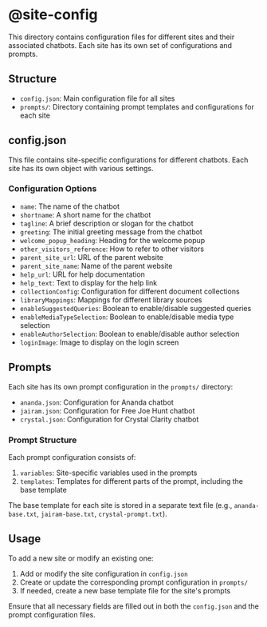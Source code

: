 # @site-config

This directory contains configuration files for different sites and their associated chatbots.
Each site has its own set of configurations and prompts.

## Structure

- `config.json`: Main configuration file for all sites
- `prompts/`: Directory containing prompt templates and configurations for each site

## config.json

This file contains site-specific configurations for different chatbots. Each site has its own
object with various settings.

### Configuration Options

- `name`: The name of the chatbot
- `shortname`: A short name for the chatbot
- `tagline`: A brief description or slogan for the chatbot
- `greeting`: The initial greeting message from the chatbot
- `welcome_popup_heading`: Heading for the welcome popup
- `other_visitors_reference`: How to refer to other visitors
- `parent_site_url`: URL of the parent website
- `parent_site_name`: Name of the parent website
- `help_url`: URL for help documentation
- `help_text`: Text to display for the help link
- `collectionConfig`: Configuration for different document collections
- `libraryMappings`: Mappings for different library sources
- `enableSuggestedQueries`: Boolean to enable/disable suggested queries
- `enableMediaTypeSelection`: Boolean to enable/disable media type selection
- `enableAuthorSelection`: Boolean to enable/disable author selection
- `loginImage`: Image to display on the login screen

## Prompts

Each site has its own prompt configuration in the `prompts/` directory:

- `ananda.json`: Configuration for Ananda chatbot
- `jairam.json`: Configuration for Free Joe Hunt chatbot
- `crystal.json`: Configuration for Crystal Clarity chatbot

### Prompt Structure

Each prompt configuration consists of:

1. `variables`: Site-specific variables used in the prompts
2. `templates`: Templates for different parts of the prompt, including the base template

The base template for each site is stored in a separate text file (e.g., `ananda-base.txt`,
`jairam-base.txt`, `crystal-prompt.txt`).

## Usage

To add a new site or modify an existing one:

1. Add or modify the site configuration in `config.json`
2. Create or update the corresponding prompt configuration in `prompts/`
3. If needed, create a new base template file for the site's prompts

Ensure that all necessary fields are filled out in both the `config.json` and the prompt
configuration files.
